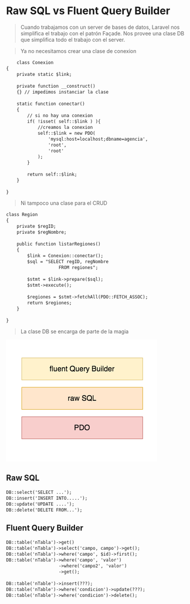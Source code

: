 # Raw SQL vs Fluent Query Builder

> Cuando trabajamos con un server de bases de datos, Laravel nos simplifica el trabajo con el patrón Façade.
> Nos provee una clase DB que simplifica todo el trabajo con el server.

> Ya no necesitamos crear una clase de conexion

        class Conexion
    {
        private static $link;

        private function __construct()
        {} // impedimos instanciar la clase

        static function conectar()
        {
            // si no hay una conexion
            if( !isset( self::$link ) ){
                //creamos la conexion
                self::$link = new PDO(
                    'mysql:host=localhost;dbname=agencia',
                    'root',
                    'root'
                );
            }

            return self::$link;
        }

    }

> Ni tampoco una clase para el CRUD

    class Region
    {
        private $regID;
        private $regNombre;

        public function listarRegiones()
        {
            $link = Conexion::conectar();
            $sql = "SELECT regID, regNombre
                        FROM regiones";

            $stmt = $link->prepare($sql);
            $stmt->execute();

            $regiones = $stmt->fetchAll(PDO::FETCH_ASSOC);
            return $regiones;
        }

    }

> La clase DB se encarga de parte de la magia

<img src="../extras/imagenes/capas-rSQL+fQB.png">


## Raw SQL

	DB::select('SELECT ...');
	DB::insert('INSERT INTO.....');
	DB::update('UPDATE ....');
	DB::delete('DELETE FROM...');

## Fluent Query Builder

	DB::table('nTabla')->get()
	DB::table('nTabla')->select('campo, campo')->get();
    DB::table('nTabla')->where('campo', $id)->first();
    DB::table('nTabla')->where('campo', 'valor')
                        ->where('campo2', 'valor')
                        ->get();

	DB::table('nTable')->insert(???);
	DB::table('nTable')->where('condicion')->update(???);
	DB::table('nTable')->where('condicion')->delete();

